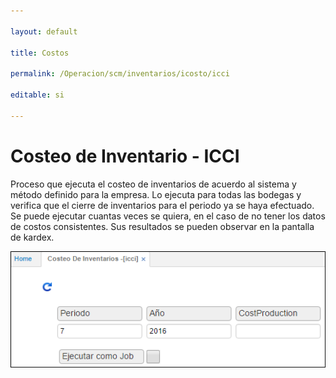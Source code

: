```yaml
---

layout: default

title: Costos

permalink: /Operacion/scm/inventarios/icosto/icci

editable: si

---
```




# Costeo de Inventario - ICCI



Proceso que ejecuta el costeo de inventarios de acuerdo al sistema y método definido para la empresa. Lo ejecuta para todas las bodegas y verifica que el cierre de inventarios para el periodo ya se haya efectuado. Se puede ejecutar cuantas veces se quiera, en el caso de no tener los datos de costos consistentes. Sus resultados se pueden observar en la pantalla de kardex.  



![](icci1.png)







